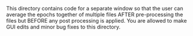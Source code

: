 This directory contains code for a separate window so that the 
user can average the epochs together of multiple files AFTER pre-processing 
the files but BEFORE any post processing is applied. You are allowed to make 
GUI edits and minor bug fixes to this directory.